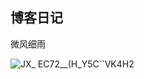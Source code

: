 ## 博客日记

微风细雨

![JX_ EC72__(H_Y5C``VK4H2](https://user-images.githubusercontent.com/87523560/129904640-ecf18a0b-289e-405d-81a3-3c94ec4a8c6f.gif)
